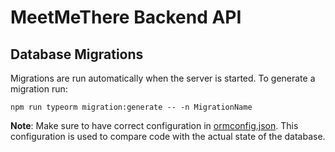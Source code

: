 # MeetMeThere Backend API

## Database Migrations
Migrations are run automatically when the server is started. To generate a migration run:
```
npm run typeorm migration:generate -- -n MigrationName
```
**Note**: Make sure to have correct configuration in [ormconfig.json](./ormconfig.json). This configuration is used to compare code with the actual state of the database.
